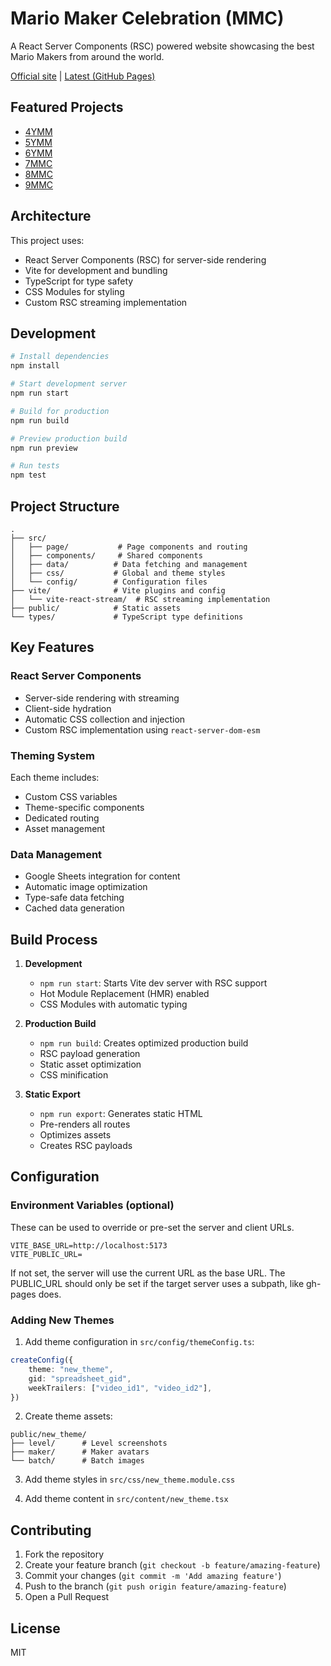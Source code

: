 # Mario Maker Celebration (MMC)

A React Server Components (RSC) powered website showcasing the best Mario Makers from around the world.

[Official site](https://mmcelebration.com) | [Latest (GitHub Pages)](https://nicobrinkkemper.github.io/mmc)

## Featured Projects

- [4YMM](https://mmcelebration.com/4ymm)
- [5YMM](https://mmcelebration.com/5ymm)
- [6YMM](https://mmcelebration.com/6ymm)
- [7MMC](https://mmcelebration.com/7mmc)
- [8MMC](https://mmcelebration.com/8mmc)
- [9MMC](https://mmcelebration.com/9mmc)

## Architecture

This project uses:
- React Server Components (RSC) for server-side rendering
- Vite for development and bundling
- TypeScript for type safety
- CSS Modules for styling
- Custom RSC streaming implementation

## Development

```bash
# Install dependencies
npm install

# Start development server
npm run start

# Build for production
npm run build

# Preview production build
npm run preview

# Run tests
npm test
```

## Project Structure

```
.
├── src/
│   ├── page/           # Page components and routing
│   ├── components/     # Shared components
│   ├── data/          # Data fetching and management
│   ├── css/           # Global and theme styles
│   └── config/        # Configuration files
├── vite/              # Vite plugins and config
│   └── vite-react-stream/  # RSC streaming implementation
├── public/            # Static assets
└── types/             # TypeScript type definitions
```

## Key Features

### React Server Components
- Server-side rendering with streaming
- Client-side hydration
- Automatic CSS collection and injection
- Custom RSC implementation using `react-server-dom-esm`

### Theming System
Each theme includes:
- Custom CSS variables
- Theme-specific components
- Dedicated routing
- Asset management

### Data Management
- Google Sheets integration for content
- Automatic image optimization
- Type-safe data fetching
- Cached data generation

## Build Process

1. **Development**
   - `npm run start`: Starts Vite dev server with RSC support
   - Hot Module Replacement (HMR) enabled
   - CSS Modules with automatic typing

2. **Production Build**
   - `npm run build`: Creates optimized production build
   - RSC payload generation
   - Static asset optimization
   - CSS minification

3. **Static Export**
   - `npm run export`: Generates static HTML
   - Pre-renders all routes
   - Optimizes assets
   - Creates RSC payloads

## Configuration

### Environment Variables (optional)
These can be used to override or pre-set the server and client URLs.
```env
VITE_BASE_URL=http://localhost:5173
VITE_PUBLIC_URL=
```
If not set, the server will use the current URL as the base URL.
The PUBLIC_URL should only be set if the target server uses a subpath, like gh-pages does.

### Adding New Themes

1. Add theme configuration in `src/config/themeConfig.ts`:
```typescript
createConfig({
    theme: "new_theme",
    gid: "spreadsheet_gid",
    weekTrailers: ["video_id1", "video_id2"],
})
```

2. Create theme assets:
```
public/new_theme/
├── level/      # Level screenshots
├── maker/      # Maker avatars
└── batch/      # Batch images
```

3. Add theme styles in `src/css/new_theme.module.css`

4. Add theme content in `src/content/new_theme.tsx`

## Contributing

1. Fork the repository
2. Create your feature branch (`git checkout -b feature/amazing-feature`)
3. Commit your changes (`git commit -m 'Add amazing feature'`)
4. Push to the branch (`git push origin feature/amazing-feature`)
5. Open a Pull Request

## License

MIT
